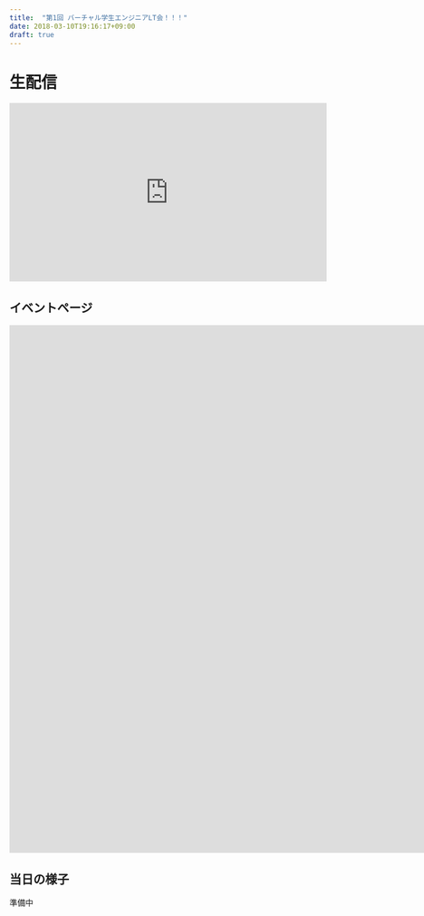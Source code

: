```yaml
---
title:  "第1回 バーチャル学生エンジニアLT会！！！"
date: 2018-03-10T19:16:17+09:00
draft: true
---
```


# 生配信

<iframe width="560" height="315" src="https://www.youtube.com/embed/GbikIQyenb0" frameborder="0" gesture="media" allow="encrypted-media" allowfullscreen></iframe>

## イベントページ

<iframe width="1920" height="931" src="https://www.youtube.com/embed/9gTF44QJkds" frameborder="0" allow="autoplay; encrypted-media" allowfullscreen></iframe>

## 当日の様子

準備中



